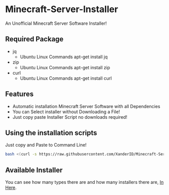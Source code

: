 # Minecraft-Server-Installer
An Unofficial Minecraft Server Software Installer!

## Required Package
- jq
    - Ubuntu Linux Commands apt-get install jq
- zip
    - Ubuntu Linux Commands apt-get install zip
- curl
    - Ubuntu Linux Commands apt-get install curl

## Features

- Automatic installation Minecraft Server Software with all Dependencies
- You can Select installer without Downloading a File!
- Just copy paste Installer Script no downloads required!

## Using the installation scripts

Just copy and Paste to Command Line!

```bash
bash <(curl -s https://raw.githubusercontent.com/XanderID/Minecraft-Server-Installer/main/installer.sh)
```

## Available Installer
You can see how many types there are and how many installers there are, [In Here](https://github.com/MulqiGaming64/Minecraft-Server-Installer/tree/main/installer).
